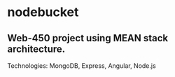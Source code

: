 # nodebucket
## Web-450 project using MEAN stack architecture.
Technologies: MongoDB, Express, Angular, Node.js
